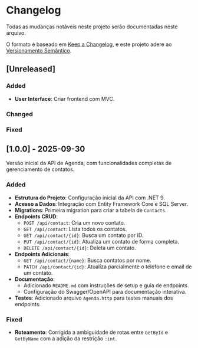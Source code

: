 # Changelog

Todas as mudanças notáveis neste projeto serão documentadas neste arquivo.

O formato é baseado em [Keep a Changelog](https://keepachangelog.com/en/1.0.0/),
e este projeto adere ao [Versionamento Semântico](https://semver.org/spec/v2.0.0.html).

## [Unreleased]

### Added

- **User Interface**: Criar frontend com MVC.

### Changed

### Fixed

## [1.0.0] - 2025-09-30

Versão inicial da API de Agenda, com funcionalidades completas de gerenciamento de contatos.

### Added

- **Estrutura do Projeto**: Configuração inicial da API com .NET 9.
- **Acesso a Dados**: Integração com Entity Framework Core e SQL Server.
- **Migrations**: Primeira migration para criar a tabela de `Contacts`.
- **Endpoints CRUD**:
  - `POST /api/contact`: Cria um novo contato.
  - `GET /api/contact`: Lista todos os contatos.
  - `GET /api/contact/{id}`: Busca um contato por ID.
  - `PUT /api/contact/{id}`: Atualiza um contato de forma completa.
  - `DELETE /api/contact/{id}`: Deleta um contato.
- **Endpoints Adicionais**:
  - `GET /api/contact/{name}`: Busca contatos por nome.
  - `PATCH /api/contact/{id}`: Atualiza parcialmente o telefone e email de um contato.
- **Documentação**:
  - Adicionado `README.md` com instruções de setup e guia de endpoints.
  - Configuração do Swagger/OpenAPI para documentação interativa.
- **Testes**: Adicionado arquivo `Agenda.http` para testes manuais dos endpoints.

### Fixed

- **Roteamento**: Corrigida a ambiguidade de rotas entre `GetById` e `GetByName` com a adição da restrição `:int`.

